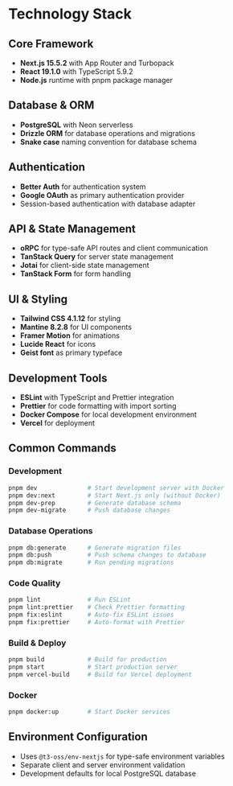 # Technology Stack

## Core Framework
- **Next.js 15.5.2** with App Router and Turbopack
- **React 19.1.0** with TypeScript 5.9.2
- **Node.js** runtime with pnpm package manager

## Database & ORM
- **PostgreSQL** with Neon serverless
- **Drizzle ORM** for database operations and migrations
- **Snake case** naming convention for database schema

## Authentication
- **Better Auth** for authentication system
- **Google OAuth** as primary authentication provider
- Session-based authentication with database adapter

## API & State Management
- **oRPC** for type-safe API routes and client communication
- **TanStack Query** for server state management
- **Jotai** for client-side state management
- **TanStack Form** for form handling

## UI & Styling
- **Tailwind CSS 4.1.12** for styling
- **Mantine 8.2.8** for UI components
- **Framer Motion** for animations
- **Lucide React** for icons
- **Geist font** as primary typeface

## Development Tools
- **ESLint** with TypeScript and Prettier integration
- **Prettier** for code formatting with import sorting
- **Docker Compose** for local development environment
- **Vercel** for deployment

## Common Commands

### Development
```bash
pnpm dev              # Start development server with Docker
pnpm dev:next         # Start Next.js only (without Docker)
pnpm dev-prep         # Generate database schema
pnpm dev-migrate      # Push database changes
```

### Database Operations
```bash
pnpm db:generate      # Generate migration files
pnpm db:push          # Push schema changes to database
pnpm db:migrate       # Run pending migrations
```

### Code Quality
```bash
pnpm lint             # Run ESLint
pnpm lint:prettier    # Check Prettier formatting
pnpm fix:eslint       # Auto-fix ESLint issues
pnpm fix:prettier     # Auto-format with Prettier
```

### Build & Deploy
```bash
pnpm build            # Build for production
pnpm start            # Start production server
pnpm vercel-build     # Build for Vercel deployment
```

### Docker
```bash
pnpm docker:up        # Start Docker services
```

## Environment Configuration
- Uses `@t3-oss/env-nextjs` for type-safe environment variables
- Separate client and server environment validation
- Development defaults for local PostgreSQL database